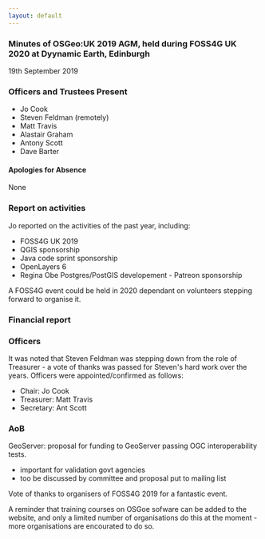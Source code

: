 ```yaml
---
layout: default
---
```


### Minutes of OSGeo:UK 2019 AGM, held during FOSS4G UK 2020 at Dyynamic Earth, Edinburgh

19th September 2019

### Officers and Trustees Present

* Jo Cook
* Steven Feldman (remotely)
* Matt Travis
* Alastair Graham
* Antony Scott
* Dave Barter

#### Apologies for Absence

None

### Report on activities
Jo reported on the activities of the past year, including:
* FOSS4G UK 2019
* QGIS sponsorship
* Java code sprint sponsorship
* OpenLayers 6
* Regina Obe Postgres/PostGIS developement - Patreon sponsorship

A FOSS4G event could be held in 2020 dependant on volunteers stepping forward to organise it.

### Financial report

### Officers
It was noted that Steven Feldman was stepping down from the role of Treasurer - a vote of thanks was passed for Steven's hard work over the years.
Officers were appointed/confirmed as follows:

* Chair: Jo Cook
* Treasurer: Matt Travis
* Secretary: Ant Scott

### AoB
GeoServer: proposal for funding to GeoServer passing OGC interoperability tests.

* important for validation govt agencies
* too be discussed by committee and proposal put to mailing list

Vote of thanks to organisers of FOSS4G 2019 for a fantastic event.

A reminder that training courses on OSGoe sofware can be added to the website, and only a limited number of organisations do this at the moment - more organisations are encourated to do so.
